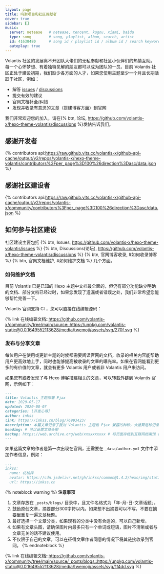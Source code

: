 ```yaml
---
layout: page
title: 鸣谢项目和社区贡献者
cover: true
sidebar: []
music:
  server: netease   # netease, tencent, kugou, xiami, baidu
  type: song        # song, playlist, album, search, artist
  id: 41630480      # song id / playlist id / album id / search keyword
  autoplay: true
---
```


Volantis 社区的发展离不开团队大佬们的无私奉献和社区小伙伴们的热情互助。每一个心怀梦想、有着独特见解的朋友都可以成为团队的一员。目前 Volantis 社区正处于建设初期，我们缺少各方面的人才，如果您使用主题至少一个月且长期活跃于社区，例如：

- 解答 [issues](https://github.com/volantis-x/hexo-theme-volantis/issues) / [discussions](https://github.com/volantis-x/hexo-theme-volantis/discussions)
- 提交有效的建议
- 官网文档补全/纠错
- 发现并收录有意思的文章（搭建博客方面）到官网

我们非常欢迎您的加入，请在{% btn, 论坛, https://github.com/volantis-x/hexo-theme-volantis/discussions %}发帖告诉我们。


<!-- more -->

## 感谢开发者

{% contributors api:https://raw.github.vlts.cc/volantis-x/github-api-cache/output/v2/repos/volantis-x/hexo-theme-volantis/contributors%3Fper_page%3D100%26direction%3Dasc/data.json %}

## 感谢社区建设者

{% contributors api:https://raw.github.vlts.cc/volantis-x/github-api-cache/output/v2/repos/volantis-x/community/contributors%3Fper_page%3D100%26direction%3Dasc/data.json %}

## 如何参与社区建设

社区建设主要包括 {% btn, Issues, https://github.com/volantis-x/hexo-theme-volantis/issues %} {% btn, Discussions(论坛), https://github.com/volantis-x/hexo-theme-volantis/discussions %} {% btn, 官网博客收录, #如何收录博客 %} {% btn, 官网文档维护, #如何维护文档 %} 几个方面。


### 如何维护文档

目前 Volantis 已是已知的 Hexo 主题中文档最全面的，但仍有部分功能缺少明确的文档、部分文档已经过时，如果您发现了遗漏或者错误之处，我们非常希望您能够帮忙完善一下。

Volantis 官网支持 CI ，您可以直接在线编辑源码：

{% link 在线编辑文档::https://github.com/volantis-x/community/tree/main/source::https://unpkg.com/volantis-static@0.0.1649552113628/media/twemoji/assets/svg/270f.svg %}


### 发布与分享文章

每位用户在使用或更新主题的时候都需要阅读官网的文档，收录的相关内容能帮助用户更高效地上手，同时也能够提高被收录的文章的曝光率。如果在官网能看到更多的有价值的文章，就会有更多 Volantis 用户或者非 Volantis 用户来访问。

如果您有或者发现了与 Hexo 博客搭建相关的文章，可以转载外链到 Volantis 官网，示例如下：

```md _posts/blogs/2020-05-17-pjax.md
---
title: Volantis 主题部署 Pjax
date: 2020-05-17
updated: 2020-08-07
categories: [开发心得]
author: inkss
link: https://inkss.cn/blog/76993423/
description: 本篇文章记录了我对 Volantis 主题做 Pjax 兼容的种种，大抵算是种记录吧~
headimg: # 可以设置文章头图
backup: https://web.archive.org/web/xxxxxxxxxx # 将页面存档到互联网档案馆 archive.org 的存档链接  https://web.archive.org/save
---
```

如果这篇文章的作者是第一次出现在官网，还需要在 `_data/author.yml` 文件中添加作者信息，例如：

```yaml _data/author.yml
...
inkss:
  name: 枋柚梓
  avatar: https://cdn.jsdelivr.net/gh/inkss/common@1.4.2/hexo/img/static/avatar.jpg
  url: https://inkss.cn
```

{% noteblock warning %}
**注意事项**
1. 文章存放在 `_posts/blogs/` 目录中，且文件名格式为「年-月-日-文章话题」。
2. 鼓励原创文章，摘要部分300字符以内。如果想不出摘要可以不写，不要在摘要里重复一遍文章标题。
3. 最好选择一个文章分类，如果现有的分类中没有合适的，可以自己新增。
4. 如果有文章头图，请确保图片内最多只有一个单词或短语，图片不清晰或者与文章无关的话不建议使用。
5. 不仅限于自己的文章，可以在征得文章作者同意的情况下将其链接收录到官网。
{% endnoteblock %}


{% link 在线编辑文档::https://github.com/volantis-x/community/tree/main/source/_posts/blogs::https://unpkg.com/volantis-static@0.0.1649552113628/media/twemoji/assets/svg/1f4dd.svg %}
